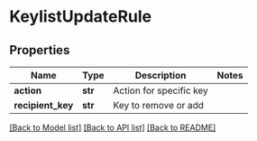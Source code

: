 # KeylistUpdateRule


## Properties
Name | Type | Description | Notes
------------ | ------------- | ------------- | -------------
**action** | **str** | Action for specific key | 
**recipient_key** | **str** | Key to remove or add | 

[[Back to Model list]](../README.md#documentation-for-models) [[Back to API list]](../README.md#documentation-for-api-endpoints) [[Back to README]](../README.md)


